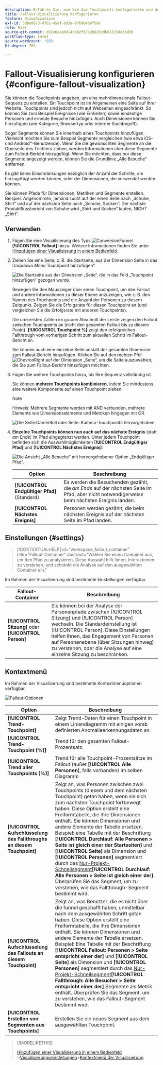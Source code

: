 ```yaml
---
description: Erfahren Sie, wie Sie die Touchpoints konfigurieren und angeben, um eine mehrdimensionale Fallout-Sequenz zu erstellen.
title: Fallout-Visualisierung konfigurieren
feature: Visualizations
exl-id: 3d888673-d7b1-45ef-bd3a-97b98466fb0e
role: User
source-git-commit: d91e6aaebd14bc02f53b28820dd6013350e36d36
workflow-type: tm+mt
source-wordcount: '856'
ht-degree: 76%

---
```


# Fallout-Visualisierung konfigurieren {#configure-fallout-visualization}


Sie können die Touchpoints angeben, um eine mehrdimensionale Fallout-Sequenz zu erstellen. Ein Touchpoint ist im Allgemeinen eine Seite auf Ihrer Website. Touchpoints sind jedoch nicht auf Webseiten eingeschränkt. So können Sie zum Beispiel Ereignisse (wie Einheiten) sowie eindeutige Personen und erneute Besuche hinzufügen. Auch Dimensionen können Sie hinzufügen (wie Kategorie, Browsertyp oder interner Suchbegriff).

Sogar Segmente können Sie innerhalb eines Touchpoints hinzufügen. Vielleicht möchten Sie zum Beispiel Segmente vergleichen (wie etwa iOS- und Android™-Benutzende). Wenn Sie die gewünschten Segmente an die Oberseite des Trichters ziehen, werden Informationen über diese Segmente zum Fallout-Bericht hinzugefügt. Wenn Sie möchten, dass nur diese Segmente angezeigt werden, können Sie die Grundlinie „Alle Besuche“ entfernen.

Es gibt keine Einschränkungen bezüglich der Anzahl der Schritte, die hinzugefügt werden können, oder der Dimensionen, die verwendet werden können.

Sie können Pfade für Dimensionen, Metriken und Segmente erstellen. Beispiel: Angenommen, jemand sucht auf der einen Seite nach „Schuhe, Shirt“ und auf der nächsten Seite nach „Schuhe, Socken“. Der nächste Produktflussbericht von Schuhe wird „Shirt und Socken“ lauten, NICHT „Shirt“.

## Verwenden

1. Fügen Sie eine Visualisierung des Typs ![ConversionFunnel](/help/assets/icons/ConversionFunnel.svg) **[!UICONTROL Fallout]** hinzu. Weitere Informationen finden Sie unter [Hinzufügen einer Visualisierung in einem Bedienfeld](../freeform-analysis-visualizations.md#add-visualizations-to-a-panel).
1. Ziehen Sie eine Seite, z. B. die Startseite, aus der Dimension Seite in das Dropdown *Menü* Touchpoint hinzufügen“.

   ![Die Startseite aus der Dimension „Seite“, die in das Feld „Touchpoint hinzufügen“ gezogen wurde.](assets/fallout-drag.png)

   Bewegen Sie den Mauszeiger über einen Touchpoint, um den Fallout und andere Informationen zu dieser Ebene anzuzeigen, wie z. B. den Namen des Touchpoints und die Anzahl der Personen zu diesem Zeitpunkt. Zeigen Sie die Erfolgsrate für diesen Touchpoint an (und vergleichen Sie die Erfolgsrate mit anderen Touchpoints).

   Die umkreisten Zahlen im grauen Abschnitt der Leiste zeigen den Fallout zwischen Touchpoints an (nicht den gesamten Fallout bis zu diesem Punkt). **[!UICONTROL Touchpoint %]** zeigt den erfolgreichen Fallthrough vom vorherigen Schritt zum aktuellen Schritt im Fallout-Bericht an.

   Sie können auch eine einzelne Seite anstatt der gesamten Dimension zum Fallout-Bericht hinzufügen. Klicken Sie auf den rechten Pfeil ![ChevronRight](/help/assets/icons/ChevronRight.svg) auf der Dimension „Seite“, um die Seite auszuwählen, die Sie zum Fallout-Bericht hinzufügen möchten.

1. Fügen Sie weitere Touchpoints hinzu, bis Ihre Sequenz vollständig ist.

   Sie können **mehrere Touchpoints kombinieren**, indem Sie mindestens eine weitere Komponente auf einen Touchpoint ziehen. 

   >[!NOTE]
   >
   >Hinweis: Mehrere Segmente werden mit AND verbunden, mehrere Elemente wie Dimensionselemente und Metriken hingegen mit OR.

   ![Die Seite:CamerRoll oder Seite: Kamera-Touchpoints hervorgehoben.](assets/fallout-or.png)

1. **Einzelne Touchpoints können nun auch auf das nächste Ereignis** (statt *am Ende*) im Pfad eingegrenzt werden. Unter jedem Touchpoint befinden sich die Auswahlmöglichkeiten **[!UICONTROL Endgültiger Pfad]** und **[!UICONTROL Nächstes Ereignis]**:

   ![Die Ansicht „Alle Besuche“ mit hervorgehobener Option „Endgültiger Pfad“. ](assets/fallout-nexthit.png)

   | Option | Beschreibung |
   |---|---|
   | **[!UICONTROL Endgültiger Pfad]** (Standard) | Es werden die Besuchenden gezählt, die *am Ende* auf der nächsten Seite im Pfad, aber nicht notwendigerweise beim nächsten Ereignis landen. |
   | **[!UICONTROL Nächstes Ereignis]** | Personen werden gezählt, die beim nächsten Ereignis auf der nächsten Seite im Pfad landen. |


## Einstellungen {#settings}

>[!CONTEXTUALHELP]
>id="workspace_fallout_container"
>title="Fallout-Container"
>abstract="Wählen Sie einen Container aus, um den Pfad zu analysieren. Diese Auswahl hilft Ihnen, Interaktionen zu verstehen, und schränkt die Analyse auf den ausgewählten Container ein."

Im Rahmen der Visualisierung sind bestimmte Einstellungen verfügbar.

| Fallout-Container | Beschreibung |
|--- |--- |
| **[!UICONTROL Sitzung]** oder **[!UICONTROL Person]** | Sie können bei der Analyse der Personenpfade zwischen [!UICONTROL Sitzung] und [!UICONTROL Person] wechseln. Die Standardeinstellung ist [!UICONTROL Person]. Diese Einstellungen helfen Ihnen, das Engagement von Personen auf Personenebene (über Sitzungen hinweg) zu verstehen, oder die Analyse auf eine einzelne Sitzung zu beschränken. |


## Kontextmenü

Im Rahmen der Visualisierung sind bestimmte Kontextmenüoptionen verfügbar.

![Fallout-Optionen](assets/fallout-options.png)

| Option | Beschreibung |
|--- |--- |
| **[!UICONTROL Trend-Touchpoint]** | Zeigt Trend-Daten für einen Touchpoint in einem Liniendiagramm mit einigen vorab definierten Anomalieerkennungsdaten an. |
| **[!UICONTROL Trend-Touchpoint (%)]** | Trend für den gesamten Fallout-Prozentsatz. |
| **[!UICONTROL Trend aller Touchpoints (%)]** | Trend für alle Touchpoint-Prozentsätze im Fallout (außer **[!UICONTROL Alle Personen]**, falls vorhanden) im selben Diagramm |
| **[!UICONTROL Aufschlüsselung des Fallthroughs an diesem Touchpoint]** | Zeigt an, was Personen zwischen zwei Touchpoints (diesem und dem nächsten Touchpoint) getan haben, wenn sie sich zum nächsten Touchpoint fortbewegt haben. Diese Option erstellt eine Freiformtabelle, die Ihre Dimensionen enthält. Sie können Dimensionen und andere Elemente der Tabelle ersetzen. Beispiel: eine Tabelle mit der Beschriftung **[!UICONTROL Durchlauf: Alle Personen > Seite ist gleich einer der Startseiten]** und **[!UICONTROL Seite]** als Dimension und **[!UICONTROL Personen]** segmentiert durch das [Nur-Projekt-Schnellsegment](/help/components/segments/seg-quick.md)**[!UICONTROL Durchlauf: Alle Personen > Seite ist gleich einer der]**. Überprüfen Sie das Segment, um zu verstehen, wie das Fallthrough-Segment bestimmt wird. |
| **[!UICONTROL Aufschlüsselung des Fallouts an diesem Touchpoint]** | Zeigt an, was Benutzer, die es nicht über die funnel geschafft haben, unmittelbar nach dem ausgewählten Schritt getan haben. Diese Option erstellt eine Freiformtabelle, die Ihre Dimensionen enthält. Sie können Dimensionen und andere Elemente der Tabelle ersetzen. Beispiel: Eine Tabelle mit der Beschriftung **[!UICONTROL Fallout: Personen > Seite entspricht einer der]** und **[!UICONTROL Seite]** als Dimension und **[!UICONTROL Personen]** segmentiert durch das [Nur-Projekt-Schnellsegment](/help/components/segments/seg-quick.md)**[!UICONTROL Fallthrough: Alle Besucher > Seite entspricht einer der]** Segmente als Metrik enthält. Überprüfen Sie das Segment, um zu verstehen, wie das Fallout-Segment bestimmt wird. |
| **[!UICONTROL Erstellen von Segmenten aus Touchpoints]** | Erstellen Sie ein neues Segment aus dem ausgewählten Touchpoint. |

>[!MORELIKETHIS]
>
>[Hinzufügen einer Visualisierung in einem Bedienfeld](/help/analysis-workspace/visualizations/freeform-analysis-visualizations.md#add-visualizations-to-a-panel)
>&#x200B;>[Visualisierungseinstellungen](/help/analysis-workspace/visualizations/freeform-analysis-visualizations.md#settings)
>&#x200B;>[Kontextmenü der Visualisierung](/help/analysis-workspace/visualizations/freeform-analysis-visualizations.md#context-menu)
>

